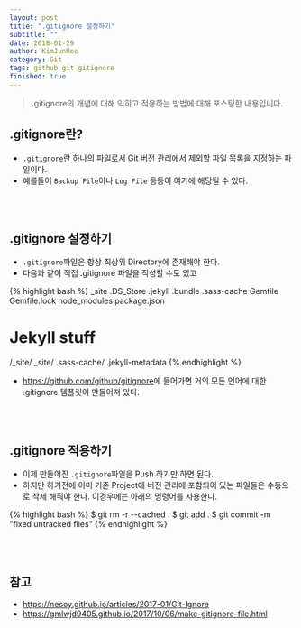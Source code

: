 ```yaml
---
layout: post
title: ".gitignore 설정하기"
subtitle: ""
date: 2018-01-29
author: KimJunHee
category: Git
tags: github git gitignore
finished: true
---
```


> .gitignore의 개념에 대해 익히고 적용하는 방법에 대해 포스팅한 내용입니다.

## .gitignore란?

* ```.gitignore```란 하나의 파일로서 Git 버전 관리에서 제외할 파일 목록을 지정하는 파일이다.
* 예를들어 ```Backup File```이나 ```Log File``` 등등이 여기에 해당될 수 있다.


<br/><br/>
## .gitignore 설정하기

* ```.gitignore```파일은 항상 최상위 Directory에 존재해야 한다.
* 다음과 같이 직접 .gitignore 파일을 작성할 수도 있고

{% highlight bash %}
_site
.DS_Store
.jekyll
.bundle
.sass-cache
Gemfile
Gemfile.lock
node_modules
package.json

# Jekyll stuff
/_site/
_site/
.sass-cache/
.jekyll-metadata
{% endhighlight %}

* <https://github.com/github/gitignore>에 들어가면 거의 모든 언어에 대한 .gitignore 템플릿이 만들어져 있다.


<br/><br/>
## .gitignore 적용하기

* 이제 만들어진 ```.gitignore```파일을 Push 하기만 하면 된다.
* 하지만 하기전에 이미 기존 Project에 버전 관리에 포함되어 있는 파일들은 수동으로 삭제 해줘야 한다. 이경우에는 아래의 명령어를 사용한다.

{% highlight bash %}
$ git rm -r --cached .
$ git add .
$ git commit -m "fixed untracked files"
{% endhighlight %}


<br/><br/>
## 참고

* <https://nesoy.github.io/articles/2017-01/Git-Ignore>
* <https://gmlwjd9405.github.io/2017/10/06/make-gitignore-file.html>
